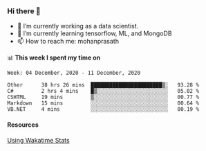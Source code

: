 ### Hi there 👋

- 🔭 I’m currently working as a data scientist.
- 🌱 I’m currently learning tensorflow, ML, and MongoDB
- 📫 How to reach me: mohanprasath

📊 **This week I spent my time on**
<!--START_SECTION:waka-->
```text
Week: 04 December, 2020 - 11 December, 2020

Other      38 hrs 26 mins  ███████████████████████▒░   93.28 % 
C#         2 hrs 4 mins    █▒░░░░░░░░░░░░░░░░░░░░░░░   05.02 % 
CSHTML     19 mins         ▒░░░░░░░░░░░░░░░░░░░░░░░░   00.77 % 
Markdown   15 mins         ░░░░░░░░░░░░░░░░░░░░░░░░░   00.64 % 
VB.NET     4 mins          ░░░░░░░░░░░░░░░░░░░░░░░░░   00.19 % 
```
<!--END_SECTION:waka-->

#### Resources
[Using Wakatime Stats](https://github.com/marketplace/actions/waka-readme)
